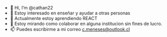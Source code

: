 - 👋 Hi, I’m @cathan22
- 👀 Estoy interesado en enseñar y ayudar a otras personas
- 🌱 Actualmente estoy aprendiendo REACT
- 💞️ Estoy mirando como colaborar en alguna institucion sin fines de lucro.
- 📫 Puedes escribirme a mi correo c.meneses@outlook.cl

<!---
cathan22/cathan22 is a ✨ special ✨ repository because its `README.md` (this file) appears on your GitHub profile.
You can click the Preview link to take a look at your changes.
--->
